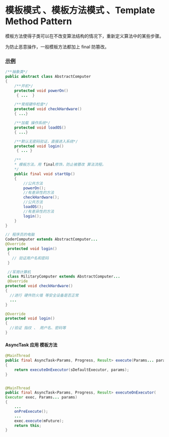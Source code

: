 # 模板模式 、模板方法模式 、Template Method Pattern

模板方法使得子类可以在不改变算法结构的情况下，重新定义算法中的某些步骤。

为防止恶意操作，一般模板方法都加上 final 防篡改。


### [示例](https://github.com/simple-android-framework/android_design_patterns_analysis/tree/master/template-method/mr.simple)


```java
/**抽象类*/
public abstract class AbstractComputer
{
    /**开机*/
    protected void powerOn()
     { ...  }

    /**常规硬件检查*/
    protected void checkHardware()
    { ...}

    /**加载 操作系统*/
    protected void loadOS()
    { ...}

    /**默认无密码验证，直接进入系统*/
    protected void login()
     { ... }

    /**
    * 模板方法，用 final修饰，防止被篡改 算法流程。
    */
    public final void startUp()
    {
        //公共方法
        powerOn();
        //有差异性的方法
        checkHardware();
        //公共方法
        loadOS();
        //有差异性的方法
        login();
    }
}

```

```java
// 程序员的电脑  
CoderComputer extends AbstractComputer...
@Override
 protected void login()
 {
   // 验证用户名和密码
 }

 //军用计算机
 class MilitaryComputer extends AbstractComputer...
 @Override
protected void checkHardware()
{
  //进行 硬件防火墙 等安全设备是否正常
  ...
}

@Override
protected void login()
{
  //验证 指纹 、 用户名、密码等
}
```


#### AsyncTask 应用 模板方法
```java
@MainThread
public final AsyncTask<Params, Progress, Result> execute(Params... params)
{
    return executeOnExecutor(sDefaultExecutor, params);
}


@MainThread
public final AsyncTask<Params, Progress, Result> executeOnExecutor(
Executor exec, Params... params)
{
    ...
    onPreExecute();
    ...
    exec.execute(mFuture);
    return this;
}
```
